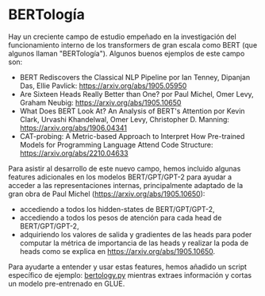 <!--Copyright 2020 The HuggingFace Team. All rights reserved.

Licensed under the Apache License, Version 2.0 (the "License"); you may not use this file except in compliance with
the License. You may obtain a copy of the License at

http://www.apache.org/licenses/LICENSE-2.0

Unless required by applicable law or agreed to in writing, software distributed under the License is distributed on
an "AS IS" BASIS, WITHOUT WARRANTIES OR CONDITIONS OF ANY KIND, either express or implied. See the License for the
specific language governing permissions and limitations under the License.

⚠️ Note that this file is in Markdown but contain specific syntax for our doc-builder (similar to MDX) that may not be
rendered properly in your Markdown viewer.

-->

# BERTología

Hay un creciente campo de estudio empeñado en la investigación del funcionamiento interno de los transformers de gran escala como BERT
(que algunos llaman "BERTología"). Algunos buenos ejemplos de este campo son:


- BERT Rediscovers the Classical NLP Pipeline por Ian Tenney, Dipanjan Das, Ellie Pavlick:
  https://arxiv.org/abs/1905.05950
- Are Sixteen Heads Really Better than One? por Paul Michel, Omer Levy, Graham Neubig: https://arxiv.org/abs/1905.10650
- What Does BERT Look At? An Analysis of BERT's Attention por Kevin Clark, Urvashi Khandelwal, Omer Levy, Christopher D.
  Manning: https://arxiv.org/abs/1906.04341
- CAT-probing: A Metric-based Approach to Interpret How Pre-trained Models for Programming Language Attend Code Structure: https://arxiv.org/abs/2210.04633

Para asistir al desarrollo de este nuevo campo, hemos incluido algunas features adicionales en los modelos BERT/GPT/GPT-2 para
ayudar a acceder a las representaciones internas, principalmente adaptado de la gran obra de Paul Michel
(https://arxiv.org/abs/1905.10650):


- accediendo a todos los hidden-states de BERT/GPT/GPT-2,
- accediendo a todos los pesos de atención para cada head de BERT/GPT/GPT-2,
- adquiriendo los valores de salida y gradientes de las heads para poder computar la métrica de importancia de las heads y realizar la poda de heads como se explica
  en https://arxiv.org/abs/1905.10650.

Para ayudarte a entender y usar estas features, hemos añadido un script específico de ejemplo: [bertology.py](https://github.com/huggingface/transformers/tree/main/examples/research_projects/bertology/run_bertology.py) mientras extraes información y cortas un modelo pre-entrenado en
GLUE.

